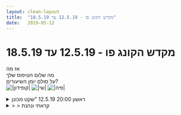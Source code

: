 ```yaml
---
layout: clean-layout
title:  "מקדש הקונג פו - 12.5.19 עד 18.5.19"
date:   2019-05-12
---
```

# מקדש הקונג פו - 12.5.19 עד 18.5.19 
אז מה<br> מה שלום הטיפוס שלך<br> על סולם יומן השיעורים?<br> <img src="http://www.timg.co.il/tapuzForum/images/Emo232.gif" alt="|קופידון|"> <img src="http://www.timg.co.il/tapuzForum/images/Emo77.gif" alt="|שי|"> <img src="http://www.timg.co.il/tapuzForum/images/Emo230.gif" alt="|פיה|">

<details>
                    <summary>ראשון 20:00 12.5.19 "שקט מכונן</summary>
                    ערב השטיח האדום של האירוויזיון :) <br> כל מתחם היכל התרבות חסום, ויש אוטובוסים של כל המשלחות, אווירה חגיגית כזאת<br> <br> השיעור שלי התחיל בסביבות 19:30 והסתיים בסביבות 22:00<br> היינו אני ריב בועז בעז דרור בהנחיית ריב ובהמשך גם בן<br> <br> ריב הפנה את תשומת לבנו למטוסים החגים רחוק בשמיים, וציין שלמרות שהם מאוד רועשים, לא שומעים זאת בגלל המרחק...<br> לשים מרחק ביני ובין הרעש<br> <br> התייחסות לאיזור בגוף שמציק או מפריע לנו<br> עבודה עם האיזור בעדינות ובקשב. התנסות בתנועות קטנות שחוזרות על עצמן. תובנה שצעדים קטנים, עדינים מחזוריים יכולים לעשות הבדל גדול לאורך זמן<br> אנו חווים הרבה פעמים קושי בתנועות גדולות מכיוון שאנו לא קולטים את הערך שבתנועות קטנות ממושכות או חוזרות.<br> קילומטר נראה לי יותר מידי ולכן לא אצעד אפילו מילימטר, למרות שלאט לאט אחצה קילומטר<br> תנועה קטנה חוזרת שהשפעתה מתפשטת<br> אז משהו כזה גם בחיים שלנו:<br> לגעת בנושא מסויים בעדינות<br> נזהה שהקושי הזה שאנו רוצים לגעת בו – הוא אוצר<br> הגוש חרא שזה נראה לנו זה לא זה – זה רק סיפור<br> <br> להיות מודע לכך שאני מושקע בדבר הזה, בקושי הזה... אנרגיה רבה מושקעת בו<br> אני משחרר את האחיזה כל פעם קצת, ומרגיש את האנרגיה שמשתחררת<br> אם אני משחרר יותר מידי – תבוא תנועת נגד – כי אני מושקע בזה<br> <br> עשינו עבודה דומה עם איזור בגוף שמרגיש נהדר, וכנ&quot;ל עם דברים בחיים שמרגישים נהדר.<br> קודם כל עצם הזיהוי הוא חשוב – כי יש אלפי דברים כאלה, קטנים ככל שיהיו. והזיהוי מאפשר לי לעשות גם איתם תנועה עדינה ולתת להם להשתבח<br> <br> בן הנחה אותי לעבוד עם בועז – קרב בתוך השקט - רגליים עד גובה מותניים <br> מה למדתי מזה?<br> כשנזכרתי לשים לב לשקט זה היה מועיל <br> שמתי לב ליכולת שלי להיות יותר ויותר נינוח בקרב, ולהרגיש בקלילות את התנועות של בועז<br> בנוסף נעזרתי בתובנה של ליעוז על המשכיות של תקיפה<br> וגם נתתי לתנועות שלי להיות דינמיות גמישות ומשתנות תו&quot;כ הדינמיקה עם בועז<br> <br> בן חילק אותנו לשתי קבוצות והנחה אותי, בעז ודרור להתקדם בנושא של רעש, ביטוי ואני האמיתי<br> <br> במהלך העבודה עשינו עבודה עם משפט שבן חזר עליו מספר פעמים:<br> <br> התנהלות שמשמחת אותי ומרגשת אותי ושאין בה בי פעמוני אזעקה בקשר אליה<br> <br> המשפט הזה הרגיש לי ממש נעים וטוב... תחושה של הקלה, והתחלה של חקירה. אלו התנהלויות כאלה אני מכיר?<br> ודברים שאני רוצה שלגביהם יש בי פעמוני אזעקה – כיצד אני יכול לנוע לעברם דרך התנהלות משמחת ומרגשת וללא פעמוני אזעקה כלל?<br> <br> המשכנו לעבוד באופן חופשי, נעזרים אחד בשני ומנחים כרצוננו<br> בהמשך ההנחייה עברה אליי עד לסיום השיעור המונחה<br> <br> התבוננו בדברים ביומיום לגביהם יש לנו פעמוני אזעקה והנחיתי לבדוק עם עצמנוהאם אנו מוצאים כיצד להתקדם בהם ללא פעמוני אזעקה ואפילו בהנאה?<br> הפנינו תשומת לב לרעש<br> הפנינו תשומת לב לשקט<br> <br> התבוננו בירח וחשנו את המרחב שמכיל אותנו ואת הירח<br> הבאנו תשומת לב למרחב ולמרחק אל הירח, והתבוננו בירח ובמרחב סביבנו תוך שימת לב לנוכחות המודעת שלנו<br> האם הירח מרגיש שיש כעת מישהו שמודע אליו, שנוכח בו?<br>
                  </details><details>
                    <summary>> > קראתי ונהנת</summary>
                    
                  </details><details>
                    <summary>> > > > כיף לשמוע :</summary>
                    
                  </details><details>
                    <summary>משיעורי השבוע של</summary>
                    הגיע הזמן ליישם את תוכנית ה-metadata.<br> אהלן זמן, טוב לראות אותך (o:<br> <br> פס ייצור של דו&quot;חות זריזים שעוד לא העליתי, מהשיעור האחרון אחורנית, רק עם המידע הבסיסי ביותר. <br> המגמה - להצליח להעלות עשרות כאלה מעכשיו לעכשיו.<br> המגמה הנוספת - לאפשר לעצמי לפלוט כזה מייד בתום כל שיעור.<br> <br> מה זה המידע הבסיסי ביותר?<br> ממתי עד מתי, עם מי ואיפה.<br> <br> אולי יקל עלי ליצור אותם אם אסמן אותם? שאדע שהם כאלה ואני במיוחד רוצה לחזור אליהם?<br> אולי.<br> טוב, סבבה. אגיב אליהם &quot;MD&quot; כדי לסמן אותם.<br> כשאחזור לדו&quot;ח כזה כדי לפתח אותו אפילו קצת, אוכל להגיב גם ל-MD הזה.
                  </details><details>
                    <summary>> > א' 12.5.2019, "שקט מכונן</summary>
                    ממתישהו לפני עשרה לשבע עד כעשר ועשרים,<br> עם יניב, בועז, דרור ובעז.<br> חמישתנו נענו מסביבת נקודת המפגש (שהיתה חסומה באירוויזיון היום) לעבר הגן ברחוב חיסין קצת אחרי שבע וחצי, ורוב שאר השיעור היה בו.<br>
                  </details><details>
                    <summary>> > > > M</summary>
                    
                  </details><details>
                    <summary>> > ב' 13.5.2019, "בריחוף קליל</summary>
                    שיעור עם יומן השיעורים בבית, מסביבות עשרה לשבע עד כחמישה לאחת.<br> נעזרתי בקביעת יעדים, עיקרי ומשני.<br> <br> היעד העיקרי: להעלות לפחות עשרים דו&quot;חות שיעור. ללמוד איך מבצעים מעלל כזה ולבצע אותו בקלות (פקפקתי אם אצליח בכלל אם זה לא יהיה בקלות).<br> עמדתי ביעד הזה, העליתי 21 דו&quot;חות שיעור מינימליסטיים שמסומנים כ-metadata כדי שאוכל לחזור אליהם בקלות.<br> גיליתי שזה גם כמעט משלים מסלול לדו&quot;ח האחרון שהעליתי.<br> <br> עזר: פורמט קליל שלא זימן מכשולים.<br> ידעתי מה אני רוצה לכלול בכל דו&quot;ח (את הפרטים הבסיסיים ביותר בלבד), מה אני לא רוצה לכלול (כל מה שחשדתי שלא יאפשר לי להעלות לפחות עשרים דו&quot;חות; כל מה שיש לו ריח של התנצלות), ומשהו על איך אני רוצה לעבוד (תכננתי למדוד זמן לכל דו&quot;ח אבל שכחתי מזה; נעזרתי גם באינדיקציות מהסייען; סימון שיעזור לי לזהות דו&quot;חות כאלה).<br> <br> היעד המשני: להגיב לכחמש הודעות, לא משנה איך ושל מי. בעדיפות נמוכה, אפילו נמוכה מאוד. <br> למעשה לא הגעתי לזה.<br> <br> השתדלתי לא לעוור את עצמי בעזרת היעד העיקרי שלי לכל מני דברים אחרים שהונחיתי להתקדם בהם בשיעור. זה די הצליח.<br> <br> יופי (o:
                  </details><details>
                    <summary>> > ד' 15.5.2019, "בילוי חכם</summary>
                    מקצת לשבע עד סביבות עשר. בגן חסידי אומות העולם.<br> עם שמואל, נעה, סשה ואסא.<br> ההתחברות עם שמואל ונעה התחילה בערך בשבע ועשרה, ועם סשה מסביבות שבע וארבעים.<br> שיעורי שלושתם הסתיימו בתשע ורבע בערך, בהתחלה נדמה היה לי שגם שלי רק בבדיקה נוספת התברר שהופה, הנה הוא עדיין פה. המשכתי עם עצמי וחלק מהזמן עם אסא עד עשר ומשהו.
                  </details><details>
                    <summary>> > > > m</summary>
                    
                  </details><details>
                    <summary>> > ה' 16.5.2019, "בין החולף לנצחי</summary>
                    מכמה דקות לשש עד כשבע וחצי.<br> עם בועז ויניב, רוב השיעור בהנחיית בן, בקומה העליונה של גן יעקב.<br>
                  </details><details>
                    <summary>> > > > m</summary>
                    
                  </details><details>
                    <summary>שעור שני בוקר 13.5.19 – "מבנה עזר</summary>
                    שעת הגעה שלי לנק&#39; המפגש: 6:20 – שעת סיום השיעור: 8:03 – משת&#39;: אינגריד, יואב, דורית <br> מנחים חיצוניים: בן, יואב, אינגריד<br> <br> הצלחתי ליצור הגעה רגועה ונינוחה לשיעור. בחרתי בנק&#39; המפגש הרגילה כשאני בוחנת את הנקודה המדוייקת המתאימה לי. <br> תוך בירור עם עצמי מה אני צריכה ועל מה ברצוני לעבוד, הדבר הראשון שהגיע אלי זה להתבונן ביופי של המרחב, אווירת בקר מוקדם, שמש זורחת.<br> אז נכנס למרחב הראייה שלי אדם שמשום מה משך את תשומת לבי בעודו מגיע מעבר לפינה של רחוב לאונרדו דה וינצ&#39;י מכיוון רחוב קפלן. משהו בו נראה לי מוזר, למרות שלא יכולתי להצביע על שום דבר מוזר: הוא היה לבוש בטרנינג יפה, סווטשרט עם קפוצ&#39;ון, סמארטפון ביד. המוזר היה שהוא החביא את ראשו בתוך הקפוצ&#39;ון כך שלא ניתן היה לראות את פניו. כשעמד באור האדום פתאום הרים את ראשו והשליך מעליו את הקפוצ&#39;ון והחל להתבונן מסביב כמו סורק את הסביבה. הוא חזר לסמארטפון שלו תוך כדי הליכה אבל כשאר עבר מולי ראיתי היטב שהוא שולח מבט, ממוקד כמו קרן לייזר, אל עבר התיק שלי, היה נדמה לי שהוא מחשב מרחקים ואופציות לחבור אל התיק שלי ולהימלט איתו. הוא לא הפסיק לצעוד ולא האט את הקצב, זה היה גם מפחיד וגם מרשים. רגע לאחר מכן נותרתי עם תחושת פחד בעוצמה שלא נראית לי הגיונית שהרי לא קרה דבר וכעבור דקה בן הגיע מהכיוון השני, בדיוק בזמן כדי לאפשר לי להרגיש מוגנת. תחושת הפחד העוצמתית הזו ליוותה אותי משך חלק ניכר של השיעור.<br> <br> כעבור דקות ספורות יואב הגיע. בן הנחה את שנינו להנחות את השיעור לחילופין, כשמעבירים את שרביט ההנחיה בינינו כך שאדם אחר כלל לא יבחין בכך. אחד מאיתנו יתחיל ואחד מאתנו יחליט לסיים את השיעור לפי בחירתו. תחילה עלינו לגשת לגן דובנוב ולצרף את דורית כאשר היא תגיע. לאחר מכן נוכל לבחור לשנות מיקום לפי רצוננו. <br> לאחר קבלת ההנחיות ולאחר שיואב שאל שאלה לגביהן, בחרתי לשתף בקצרה על החוויה של פחד מאובדן התיק שלי, זה עזר לי להפחית מעט את עוצמת הבהלה.<br> <br> יואב התחיל, הליכה עם תשומת לב לכפות ידיים ורגליים. דורית הצטרפה אלינו תוך כדי מעבר לגן דובנוב.<br> כאשר אני הנחיתי לתרגל תנועות סיבוביות עדינות בכל מיני מפרקים בגוף, הרגשתי שזה מה כרגע הכי נחוץ לי כדי לשחרר את הגוף התפוס, בן הערב והוסיף דגש מאוד משמעותי: הוא שאל אותי האם אני יכולה לדמיין שמעתה כל השיעור כולו יהיה מורכב מתרגיל זה. זה הפתיע אותי, לא חשבתי על האופציה הזו, אבל מהרגע שאמרתי שזאת אפשרות, משהו השתנה אצלי בצורה משמעותית – עצם המחשבה על האופציה להשתהות לאורך זמן באותו תרגול, כלומר האופציה למצות תרגיל כל עוד אני חשה שהוא מועיל לי, הייתה ממש מטלטלת ושחררה אותי. מאותו הרגע הרשיתי לעצמי להיות ממוקדת בתחושה שלי מתי אני רוצה לסיים תרגיל ומתי אני רוצה להעביר את השרביט, והרשיתי לעצמי שלא להיענות לציפייה של יואב שאעביר אליו את השרביט. זה הרגיש כמו להתאמן בחדר צר ופתאום לצאת החוצה אל המרחבים. <br> עבדנו על גמישות, חיזוק הגוף, תנועות מהנות, פורמים ועוד. מאוד נהניתי ובהדרגה הצלחתי להיות יותר ויותר נוכחת ובתוך הרגע, וקשובה לעצמי.<br> לסיום התיישבנו במעגל כשתחילה מתבוננים בראיה מרחבית בסביבה, מקשיבים לכל הצלילים ושמים לב לתחושות כגון הרוח על העור. <br> לאחר מכן עטפנו את הגוף כולו באור לבן. כעבור כמה דקות הכרזתי על סיום החלק הרשמי של השיעור. המשכנו עדו כמה דקות לשבת בשקט.<br> יצאתי עם תחושה של התרחבות וחופש, של גוף משוחרר ונעים, עם חיוך בלב.<br> אכן היה שיעור – פיניתי לעצמי זמן, התמקדתי במה אני רוצה ללמוד והרחבתי את ההקשבה שלי. <br> ההדרכה החיצונית של בן הייתה מאוד משמעותית. גם ההדרכות החיצוניות שלי ושל יואב היו משמעותיות ותרמו לי.<br>
                  </details><details>
                    <summary>> > </summary>
                    &quot;שמעבירים את שרביט ההנחיה בינינו כך שאדם אחר כלל לא יבחין בכך&quot; - <b>כלל לא הנחיתי אתכם לעשות כך</b>. מסקנה שגויה זו הסקת להערכתי בין היתר כתוצאה מהאמירה שלי בהמשך: &quot;...ואם תעשו את זה בצורה חלקה לגמרי, דורית ודאי כלל לא תבחין בך&quot;. שמתי לב, תוך כדי התקשורת שלנו, לאפשרות שרעיון זה יעלה בכם ותהיתי אם להפנות לכך את תשומת לבכם. שקלתי בין היתר למשל להפנות את תשומת לבכם לכך שאם העברת השרביט תהיה ברורה וגלויה דיה, המצב יהיה מובן יותר מבחוץ (וידעתי גם שזה ייצור סתירה באופן שבו התחלתם לפרש/להבין את ההנחיות, מה שקורה אכן לפעמים).<br><br><table width='70%' cellpadding='0' cellspacing='0' bgcolor='#C6C7C6'><tr><td height='1'></td></tr></table><br><b>מדברים על מדיטציה:</b> <a href="http://forums.tapuz.co.il/meditation" target="_blank">http://forums.tapuz.co.il/meditation</a><br/><br/>לומדים את אמנות המדיטציה: <a href="http://www.ThePracticalMeditation.com" target="_blank" rel=nofollow>www.ThePracticalMeditation.com</a><br/>לומדים את אמנות היכולת: <a href="http://www.MagicalChanging.com" target="_blank" rel=nofollow>www.MagicalChanging.com</a>
                  </details><details>
                    <summary>"בריחוף קליל", שני ערב, 13.5.1</summary>
                    הגעתי לנקודת המפגש וברבע לשמונה היה נראה לי מוזר שעוד לא הגיעו אנשים, אז פתחתי את המייל וראיתי את ההנחיות. הייתי אמור לבחור נקודת מפגש והשיעור נועד להתקיים עם גישה למכשיר עם מסך גדול יותר משל סמארטפון. היה מוזר קצת. די מהר קמתי וחזרתי הביתה, כשבדרך אני מעדכן על מה שקרה וגם על זה שאתחיל את השיעור בבית.<br> <br> המסע לא היה לחינם והיו בו דברים טובים.<br> <br> מתוך השיעור הרשמי:<br> <br> קצת תנועה מיטיבה בבית, קצת עבודה עם הודיה, ואז עבודה מול יומן השיעורים - בעיקר מול שיעור שיואב השאיר עקבות ממנו. ראיתי כמה טוב זה לקרוא שיעור של מישהו בתשומת לב. שמתי לב שהשיעור כמו חומק ממני, והוא הסתיים. <br> <br> התחלה: 20:30.<br> סיום: 21:15.
                  </details><details>
                    <summary>> > הסתבר לי עכשיו שהיה ז</summary>
                    שיעור שיניב השאיר עקבות ממנו. לא יואב.
                  </details><details>
                    <summary>"שקט מכונן", ראשון ערב, 12.5.1</summary>
                    הפגישה הפעם התחילה בקצה שדרות ח&quot;ן (הגישה לנק&#39; מפגש הקבועה היתה חסומה בגלל ארוע הקשור לארוויזיון)<br> השתתפו בשיעור: בועז, בעז, דרור, יניב וריב (שהנחה את רובו). בן הצטרף בשלב מאוחר יותר והעביר חלק מהשיעור.<br> משך: 19:30 - 22:00 פחות או יותר.<br> <br> אפשרנו לעצמנו להיות בועה של שקט אל מול הרעש וההמולה שמחוץ לנו (הבועה יכולה לכלול אותי, או את כלל הנוכחים)<br> התמקמנו בגן כלשהו לא רחוק. לקחנו עליו אחריות, להיות מודעים אליו, להגן, להאיר אותו לאורך השיעור... לא הצלחתי לזכור את ההנחיה הזו לאורך זמן.<br> <br> מצאנו, כל אחד לעצמו, משהו בגוף שמפריע לנו, שלא בהרמוניה. שיתפנו באופן שאינו מזיק כלל. בחרתי אחד מתוך כמה דברים שנראו לי יותר מתאימים לעבודה.<br> התחלנו בתנועות חזרתיות שנועדו לשפר את המצב של אותו אזור. למצוא תנועות כאלה שאפשר לבצע גם אלף פעם, כאלו שנוגעות בעניין בעדינות. מין חקירה קשובה כזו.<br> הנעתי את הראש באופנים שאפשרו לי לחוש את הכאב בעורף, השתמשתי בתנועות כדי להעמיק את ההרפייה של המקום.<br> לאחר מכן בחרנו מקום אחר בגוף שבו אין לנו איזשהו מצב שדורש התיחסות מיוחדת.<br> התחלנו לטפל באותו אזור באופן דומה למה שעשינו קודם. הפננו תשומת לב לכך שגם כשאין &quot;בעיה&quot; כלשהי באזור מסוים בגוף, אפשר לעשות איתו עבודה משמעותית ולהביא אותו למצב חדש ומשודרג.<br> <br> מצאנו משהו ביומיום שלנו שלא כל כך עובד, שהיינו רוצים שיהיה אחרת. שיתפנו בצורה מיטיבה.<br> התחלנו לגעת בו, לעבוד אתו בעדינות. זה דרש מאתנו ריכוז ועירנות - מצד אחד להיות קשובים ולא לפעול בצורה אגרסיבית / מזיקה, ומצד שני להתמיד בפעולה, לא להיעלם.<br> בניגוד לעבודה עם אזור בגוף, כאן אין לנו תנועה שמשמרת את עצמה, מה שעשוי להקשות בשמירה על הריכוז לאורך זמן. השתמשתי במנח ידיים מסויים כדי לייצג את המרכיב בחיי שמתפקד פחות טוב.<br> לשים לב שהדבר הזה (שלא כל כך מתפקד) הוא אוצר עבורנו, למרות שקל לדמיין שלא כך.<br> בהמשך בחרנו משהו בחיים שמרגיש שלם ונכון. שיתפנו. נגענו בו בעדינות, כדי לאפשר לו להשתדרג ולהתפתח.<br> <br> חיפשנו לנו עמידה מאוזנת, חסרת מאמץ. ניסינו להרפות מעוד ועוד דברים שלוקחים מאתנו אנרגיה.<br> <br> בהנחיית בן:<br> בזוגות תרגלנו סוגים שונים של קרבות. אני עשיתי עם בן קרב רגליים מתחת גובה מתניים.<br> לאחר מכן שיתפנו את כולם במשהו מתוך העבודה.<br> התקדמתי בין השאר בלהתחבר לרצון שלי ולא להגרר לאופני עבודה שלא מתאימים לי.<br> הבאנו את מה שגילינו בקרב גם לתוך העבודה החדשה. (לא זוכר כרגע מה היא היתה)<br> <br> התחלקנו לשתי קבוצות. הייתי עם דרור ויניב וקיבלנו להתקדם ביחד בנושא של חופש, תקשורת ושקט פנימי (או משהו דומה).<br> התמקדנו בארועים מהזמן האחרון שקשורים בכך. נראה לי שהייתי די על אוטומט בתחילת העבודה.<br> בן ציין בפנינו משפט לעבוד אתו: &quot;התנהלות שמשמחת אותי ומרגשת אותי, ושאין בי פעמוני אזעקה בקשר אליה&quot; (מקווה שזכרתי במדויק)<br> העבודה עם זה איפשרה לי להתחבר לדברים נעימים ומרגשים שקיימים בחיי. שיתפנו לגבי מה שעלה בנו.<br> <br> המשכנו בהנחיית יניב:<br> שיתופים חופשיים<br> התבוננות על הירח. חישת המרחב שבינו לבינינו. האם הירח מרגיש שמתבוננים בו?<br> הרגשת המרחב שמסביבנו.<br> בעמידה, התכוונות מסוימת וברכה. כיוונתי להמשיך את השיעור לתוך היומיום.<br>
                  </details><details>
                    <summary>שעור רביעי בוקר 15.5.19 – "עבודה איכותית</summary>
                    שעת הגעה שלי: 6:28 – משת&#39;: אינגריד, תרצה, יואב – הנחיה: אינגריד – שעת סיום השיעור הרשמי: 7:40 בערך – שעת סיום השיעור האישי שלי: 8:11<br> תרצה ויואב הגיעו זמן קצר אחרי. התפתחה שיחה ערה, התבוננתי לרגע אם ברצוני &quot;לשלוט&quot; בזה, לעצור את זה, להימנע מלהצטרף או לאפשר ולזרום עם השיחה. בחרתי לזרום עם השיחה כי היא הייתה נעימה ותרמה לנינוחות הכללית של כולנו. כעבור כמה דקות, בחרתי רגע שנראה לי מתאים כדי להודיע על מעבר לגן דובנוב. זה הרגיש לי הרמוני.<br> הלכנו תוך תשומת לב לגוף וחקירה מה נחוץ לו ברגע זה.<br> בגן דובנוב מצאנו את בן יושב בצד. עברנו לדשא, ליד הבריכה.<br> קיבלנו מספר הנחיות:<br> -&nbsp;&nbsp;&nbsp;&nbsp;תרגול חופשי<br> -&nbsp;&nbsp;&nbsp;&nbsp;עמידה על רגל אחת במינימום מאמץ<br> -&nbsp;&nbsp;&nbsp;&nbsp;תשומת לב לעצם הזנב<br> תוך כדי כך בן עבר בין שלושתנו ושוחח עם כל אחד באופן אישי. בן הנחה אותי להכריז מתי שהוא על סיום השיעור הרשמי מבלי שזה ישפיע על המשך השיעור האישי שלי, כשאמשיך בו לפי ראות עיניי.<br> בהמשך קיבלנו עוד מספר הנחיות:<br> -&nbsp;&nbsp;&nbsp;&nbsp;הגמשת הגוף<br> -&nbsp;&nbsp;&nbsp;&nbsp;תרגול חופשי<br> שמתי לב שמשך כל השיעור העסיק אותי הרגע שבו אכריז על סיום השיעור כי לא הצלחתי לדמיין תא הרגע שלאחר מכן, כאילו זהו נוף שנמצא מעבר להר.<br> בזמן התרגול החופשי ביצעתי תרגילי כושר ונהניתי מהכושר המשודרג שלי. נהניתי גם מעצם העובדה שאני חשה מלאה באנגריה, למרות שעות השינה המועטות יחסית בלילה (ערב קודם ביקרתי במופע של Snatam Kaur, שהיה בעצם מופע כבן שעתיים של שירה רוחנית מדיטטיבית שהצטרפתי אליו בקלות ובהנאה. בשיחה בתחילת השיעור התברר לי שגם יואב ישן מעט בלילה כיוון שהיה בהופעה של אביתר בנאי, אותו הכיר בילדות שלו בבאר שבע ונראה היה שהשירה שלו מאוד נגעה בו). <br> היה שיעור שקט ונעים.<br> בשעה 7:40 בערך &quot;קפצתי למים&quot; (זה הרגיש קצת כאילו אני עומדת לבצע ניסוי בכימיה ולא ברור לי מה תהיה הראקציה) והכרזתי על סיום השיעור הרשמי; ראיתי שלא יואב ולא תרצה נרעשו מכך והבנתי שגם הם קיבלו כנראה הנחיות מבן לרגע הזה. <br> זמן קצר לפני תחילת השיעור ה&quot;בלתי רשמי&quot; והאישי שלי, התחלתי להרגיש עייפות גדולה ומעין מועקה בבטן. זה עודד אותי להכריז על סיום השיעור הרשמי כדי שאוכל להתמקד בעצמי בלבד. מיד לאחר מכן המועקה נעלמה אך עלתה עייפות וחולשה. הבנתי שהכי טוב לאפשר לזה להיות, נשכבתי על הדשא והרפיתי מכל מאמץ. גיליתי ריכוז ציפורים בשמיים, שקודם לכן רק שמעתי אך לא ראיתי. בשיעור הקודם שמתי לב שפתאום אני מצליחה לזהות את הציפורים יושבות בצמרות העצים וזה מאוד שימח אותי, כי שנים אני מנסה לראות אותן. זה נראה לא קשור אבל זה מרגיש לי קשור. בהירות הולכת ומתרחבת.<br> סיימתי את השיעור שלי בעבודה פנימית, כשאני שואפת להתכסות כל כולי באור לבן. לא היה קל ונגיש, אבל הצלחתי במידה רבה.<br> לאחר מכן הרשתי שלווה ורעננה ומחייכת. <br>
                  </details><details>
                    <summary>"בילוי חכם" רביעי 15.5.19 בערב</summary>
                    היה לי שיעור משמעותי. אולי עיקר המשמעות נבע מכך שהשיעור נבע מבפנים. הוא התנהל בצורה נעימה, וחשתי נינוח לכל אורכו. המעבר בין התרגולים היה טבעי. אני הבאתי הנחיה, ואז קרן, וכך בתורות. עלינו לגג גן העיר בשלב מסויים כי היה לנו חם.<br> <br> הרגשתי חוסן פנימי יחסית. והיו רגעים שבהם הרפתי עוד יותר. היו כמה פעמים שאספתי את עצמי במכוון ממקום של הישאבות למחשבות, למקום מעט יותר מחובר, חי. <br> <br> בתחילת השיעור עלה לי משפט שאמר: &quot;להפוך&nbsp;&nbsp;המחשבות לשקופות&quot;. זה תרם לי. תרמו לי גם ההנחיות שקיבלנו במייל לפני השיעור, שכיוונו אותי לעדינות והשלמה. <br> <br> בין התרגילים היו: תנועה ספונטנית (לתת לגוף להוביל), הרפייה, בעיטות זה לזה, קשב לצלילים, ועוד...<br> <br> התחיל בשבילי סביב חמש וחצי. קרן הגיעה בסביבות רבע לשש ואחרי כמה דקות אמרתי לה שזה שנינו היום והתחלנו בתרגול המשותף. הסתיים ב19:15.
                  </details><details>
                    <summary>> > "להפוך את המחשבות לשקופות</summary>
                    
                  </details><details>
                    <summary>ראשון 18:00 "שקט מכונן</summary>
                    הגעתי לנקודת המפגש קצת לפני 17:30, ושם, בהתאם להנחיה שקיבלתי במייל, התחלתי בתרגול עצמאי בסמוך לקרן. בעיקר ניצלתי את ההמולה מסביבי בשביל לתרגל התבוננות על אנשים בסביבה. נעזרתי בסט תרגילים שאני מאוד אוהב שלמדתי לפני שנים באומנות היכולת, בהתחלה התבוננתי על האנשים וזהיתי שכל אחד מהם נמצא בתוך סרט שבו הוא הכוכב הראשי, אחר כך זיהיתי את האלמנט של רובוט ביולוגי בכל מי שעבר, ולבסוף זהיתי שכל אחד מהם הוא בעצם &#39;אני&#39;, רק במימדים אחרים (זמן, מקום, וכו...). בשמן התרגיל האחרון מישהו התקרב אלי שנראה לי טיפה מאיים, ואז חשבתי לעצמי את המחשבה &quot;לפעמים אני צריך להגן על עצמי מעצמי, כי לפעמים אני מפגר&quot; וזה גרם לי לצחוק בקול רם. <br> <br> ב 18:15 (בהתאם להנחיות שקיבלנו במייל) המשכתי את השיעור שלי ושל קרן. התחלנו בהליכה לגן העיר. תוך כדי הליכה התחלנו בלדמיין את עצמנו כסוג של אמני הליכה, ואחר כך התבוננו בסביבה החיצונית, ואז בפנימית ולזמן קצת התבוננו בשתיהן ביחד. בגן העיר אחרי מנוחה קצרה עשינו כל מיני תרגילים בהשראת התרגיל &quot;כתפיים&quot; ואז בהשראת התרגיל &quot;אגרוף חומק&quot;. אחרי זה ביקשתי מקרן לשים כפפות ולסמן עלי סימוני חבטות, כשבחלק מהזמן אני מנסה לתחמק. <br> לאחר מכן שינינו מיקום בתוך גן העיר, בזמן ההליכה כל אחד בחר באחד התרגילים שתרגלנו בהליכה הארוכה יותר ותירגל אותו, במיקום החדש נראה לי שיש חלק מהשיעור שאני לא מצליח לזכור. בכל מקרה, בסופו של דבר עשינו עבודה פנימית קצרה של שחזור השיעור שעברנו, והשיעור של שנינו הסתיים. אני לא זוכר בדיוק את שעת הסיום, נראה לי משהו כמו 19:50.<br>
                  </details><details>
                    <summary>שלישי בוקר 14-05-19 "עבודה מדהימה</summary>
                    החלטתי לתת עוד נסיון לשיעור בוקר מתוך הבנה שיש כאן קושי ששווה להתמודד איתו.<br> השיעור התקיים בגינת דובנוב, ליעוז ואסא נכחו.<br> החלק הראשון כלל תרגול של תנועות צ&quot;י קונג למיניהן, היה משובח, הרגשתי כמו בתוך בריכת מים נעימה.<br> בחלקו השני של השיעור חלקנו טיפים קטנים ומועילים.<br> היה שיעור ממש טוב !<br>  תודה3&gt;
                  </details><details>
                    <summary>שבת 18.5.19 "לתפוס ולא לעזוב</summary>
                    להיות פתוח לכך שאני לא יודע אילו מתנות אקבל בשיעור ומה יקרה בו, ושזה מרחב זמן של התפתחות שלי שיכול לקדם את מה שאני רוצה בחיי.<br> <br> השיעור הוא גם על מה שקיים בתוכי כרגע, כפי שהגעתי. אין צורך לנסות להיפטר מדברים בתוכי (למשל מוטרדות או כאב ראש) בשביל לקבל את השיעור, אלא לעבוד עם זה וללמוד איך להתמודד היטב עם זה בשאר המקומות בחיי. ההבנה הזו היתה לי נעימה, הרגשתי וולקאם כמו שאני ועם פחות סכסוך פנימי ויותר שקט.<br> <br> דמיינו את עצמנו אמני קונג פו ברמה הרבה יותר מתקדמת. דמיינתי את עצמי תופס קליע שנורה לעברי בעזרת היד <img src="http://www.timg.co.il/tapuzForum/images/Emo13.gif" alt=":-)"> וגם הולך נינוח ומודע בניחותא בלי הסחות וטרדות.<br> <br> עבדנו על דברים שיכולים לעשות לנו שינוי רוחבי משמעותי בחיים. עבורי זה היה היכולת להתמיר רגשות שלי ליצירה, בדמות טקסט, לחן, שיר, פוסט. וגם, היכולת ליזום ולעשות דברים ולממש רעיונות בעולם החיצוני בקלות.<br> ראינו בעיני רוחנו איך זה אפשרי וממש יכול לקרות בקרוב. העלינו את הרעיון שאפתח קבוצה עם עוד אנשים, שבה כל שבוע כל אחד יביא שיר שכתב והלחין, כמו ברימון. גם דימיתי את התחושות הנעימות שארגיש כאשר אעשה את התרגום הזה של רגש למוסיקה או מילים.<br> <br> התנסינו ב&quot;לעמוד ישר&quot;, כפי שאלון דמיין את זה, וראיתי כל מיני חלקים בגוף שאני יכול להרפות יותר בזמן עמידה.<br> <br> עבדנו על להרפות את הגוף תוך כדי משחקים כגון לגעת עם בעיטות או עם הידיים זה בזה או אגרופים לכף יד נסוגה. הייתי צריל בכל פעם להיזכר מחדש בהנחייה להרפות. לא קל, אבל נעים ומתגמל.
                  </details><details>
                    <summary>"בילוי חכם" 16/5 יום רביעי, ער</summary>
                    לפני כמה ימים יצאתי בלי העור שלי<br> כי מה זה עור? <br> כזה עובררייטד!<br> מסתכלת על האנשים מסביב<br> עובר אורח עייף.<br> ילדון חי בלה לה לנד.<br> אשה שלא באמת נוגעת. לא באמת רוצה להרגיש.<br> יצאתי בלי העור שלי והרגשתי עירומה<br> אבל אף אחד לא הסתכל.<br> והמכוער התערבב עם היפה<br> וכל מה שרציתי זה קצת אויר.<br>
                  </details><details>
                    <summary>18.5 "לתפוס ולא לעזוב" שבת 16:0</summary>
                    לפני השיעור חשבתי - אני במצב נפשי לא משהו כבר תקופה, בין היתר יש תחושות ייאוש. אז אולי השיעור יוכל לסייע עם סדק קטן של אור. חשבתי אולי נושאים כמו תקווה/אמון/הנאה יכולים להיות רלוונטים בשבילי.<br> <br> לפני השיעור ישבתי לעשר דקות להקשיב לנשימה, שמתי לעצמי טיימר. ניסיתי להיות עדין, להגיד - גם אם אני כמעט לא מרגיש כלום, זה בסדר, בוא נהיה עם המעט שאני כן מרגיש.<br> <br> זה נתן לי שקט, ועברתי ללכת בעדינות יחף, לשים לב לתחושות כפות הרגליים.<br> <br> אסא - לשים לב שאנחנו לא יודעים מה יהיה בשיעור, לפוטנציאל העשיר.<br> וגם לכך שהדברים שאנחנו מביאים איתנו לשיעור (למשל כאב ראש/עצבות) הם חלק מהשיעור, ולא מפריעים לשיעור. (חשבתי שבמובן מסויים כמובן שהם גם כן מפריעים)<br> <br> לדמיין רמה גבוהה יותר של יכולת.<br> בנושאים נבחרים לדמיין את עצמך / את האחר עם יכולת טובה יותר.<br> <br> אני אמרתי שהייתי רוצה יכולת לאמן את עצמי, ויכולת להרוויח 10000 יותר בחודש. שמתי לב שהמילה יכולת מעוררת בי התנגדות, ובהמשך - שלא תמיד יש לי תחושת רצון לפתח יכולות/לשנות משהו בעצמי.<br> <br> <br> איכשהו הרגשתי שהשיעור ממש נגע בנושא שעליו חשבתי - להרגיש תקווה/אמון כלפי רעיון. חשבתי על זה שיש לי אמונה חזקה בסיפור חלופי - סיפור שאומר שלא נגיש להרוויח 10000 שח, או שלא נגיש לאמן את עצמי.<br> <br> בהמשך השיעור הרפיה תוך כדי דברים אחרים.<br> <br> הרגשתי טוב בכל מיני חלקים בשיעור, שזה כבר טוב בפני עצמו. הרגשתי גם לרגעים תקווה.<br>
                  </details><a href="javascript:history.back()">בית</a>